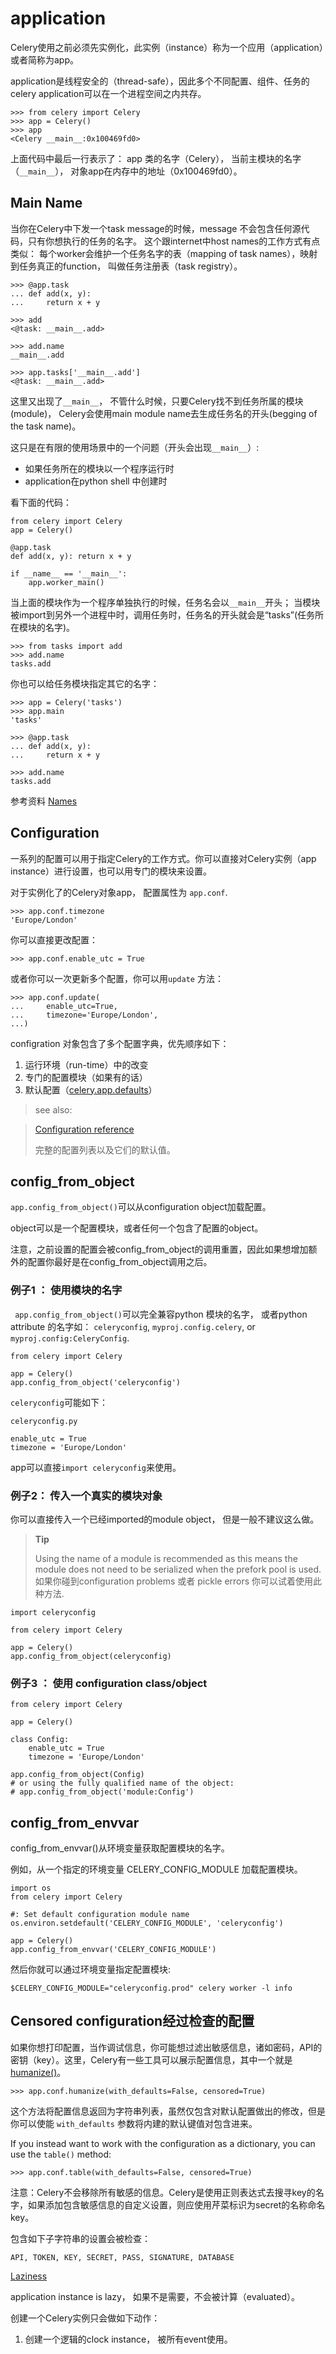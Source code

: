# application

Celery使用之前必须先实例化，此实例（instance）称为一个应用（application）或者简称为app。

application是线程安全的（thread-safe），因此多个不同配置、组件、任务的celery application可以在一个进程空间之内共存。

```
>>> from celery import Celery
>>> app = Celery()
>>> app
<Celery __main__:0x100469fd0>
```

上面代码中最后一行表示了： app 类的名字（Celery）， 当前主模块的名字（`__main__`）， 对象app在内存中的地址（0x100469fd0）。

## Main Name 

当你在Celery中下发一个task message的时候，message 不会包含任何源代码，只有你想执行的任务的名字。 这个跟internet中host names的工作方式有点类似： 每个worker会维护一个任务名字的表（mapping of task names），映射到任务真正的function， 叫做任务注册表（task registry）。

```
>>> @app.task
... def add(x, y):
...     return x + y

>>> add
<@task: __main__.add>

>>> add.name
__main__.add

>>> app.tasks['__main__.add']
<@task: __main__.add>
```

这里又出现了`__main__`， 不管什么时候，只要Celery找不到任务所属的模块(module)， Celery会使用main module name去生成任务名的开头(begging of the task name)。

这只是在有限的使用场景中的一个问题（开头会出现`__main__`）:

* 如果任务所在的模块以一个程序运行时
* application在python shell 中创建时

看下面的代码：

```
from celery import Celery
app = Celery()

@app.task
def add(x, y): return x + y

if __name__ == '__main__':
    app.worker_main()
```

当上面的模块作为一个程序单独执行的时候，任务名会以`__main__`开头； 当模块被import到另外一个进程中时，调用任务时，任务名的开头就会是“tasks”(任务所在模块的名字)。

```
>>> from tasks import add
>>> add.name
tasks.add
```

你也可以给任务模块指定其它的名字：

```
>>> app = Celery('tasks')
>>> app.main
'tasks'

>>> @app.task
... def add(x, y):
...     return x + y

>>> add.name
tasks.add
```

参考资料 [Names](http://docs.celeryproject.org/en/latest/userguide/tasks.html#task-names)

## Configuration

一系列的配置可以用于指定Celery的工作方式。你可以直接对Celery实例（app instance）进行设置，也可以用专门的模块来设置。

对于实例化了的Celery对象app， 配置属性为 `app.conf`.

```
>>> app.conf.timezone
'Europe/London'
```

你可以直接更改配置：

```
>>> app.conf.enable_utc = True
```

或者你可以一次更新多个配置，你可以用`update` 方法：

```
>>> app.conf.update(
...     enable_utc=True,
...     timezone='Europe/London',
...)
```

configration 对象包含了多个配置字典，优先顺序如下：

1. 运行环境（run-time）中的改变
2. 专门的配置模块（如果有的话）
3. 默认配置（[celery.app.defaults](http://docs.celeryproject.org/en/latest/reference/celery.html#celery.Celery.add_defaults)）

>see also:

>[Configuration reference](http://docs.celeryproject.org/en/latest/userguide/configuration.html#configuration)
>
>完整的配置列表以及它们的默认值。

## config_from_object

`app.config_from_object()`可以从configuration object加载配置。

object可以是一个配置模块，或者任何一个包含了配置的object。

注意，之前设置的配置会被config_from_object的调用重置，因此如果想增加额外的配置你最好是在config_from_object调用之后。

### 例子1 ： 使用模块的名字

` app.config_from_object()`可以完全兼容python 模块的名字， 或者python attribute 的名字如： `celeryconfig`, `myproj.config.celery`, or `myproj.config:CeleryConfig`.

```
from celery import Celery

app = Celery()
app.config_from_object('celeryconfig')
```

`celeryconfig`可能如下：

`celeryconfig.py`

```
enable_utc = True
timezone = 'Europe/London'
```

 app可以直接`import celeryconfig`来使用。
 
### 例子2： 传入一个真实的模块对象

你可以直接传入一个已经imported的module object， 但是一般不建议这么做。

>**Tip**
>
>Using the name of a module is recommended as this means the module does not need to be serialized when the prefork pool is used. 如果你碰到configuration problems 或者 pickle errors 你可以试着使用此种方法.

```
import celeryconfig

from celery import Celery

app = Celery()
app.config_from_object(celeryconfig)
```

### 例子3 ： 使用 configuration class/object

```
from celery import Celery

app = Celery()

class Config:
    enable_utc = True
    timezone = 'Europe/London'

app.config_from_object(Config)
# or using the fully qualified name of the object:
# app.config_from_object('module:Config')
```

## config_from_envvar

config_from_envvar()从环境变量获取配置模块的名字。

例如，从一个指定的环境变量 CELERY_CONFIG_MODULE 加载配置模块。

```
import os
from celery import Celery

#: Set default configuration module name
os.environ.setdefault('CELERY_CONFIG_MODULE', 'celeryconfig')

app = Celery()
app.config_from_envvar('CELERY_CONFIG_MODULE')
```

然后你就可以通过环境变量指定配置模块:

```
$CELERY_CONFIG_MODULE="celeryconfig.prod" celery worker -l info
```

## Censored configuration经过检查的配置

如果你想打印配置，当作调试信息，你可能想过滤出敏感信息，诸如密码，API的密钥（key）。这里，Celery有一些工具可以展示配置信息，其中一个就是[humanize()](http://docs.celeryproject.org/en/latest/reference/celery.app.utils.html#celery.app.utils.Settings.humanize)。

```
>>> app.conf.humanize(with_defaults=False, censored=True)
```

这个方法将配置信息返回为字符串列表，虽然仅包含对默认配置做出的修改，但是你可以使能 `with_defaults` 参数将内建的默认键值对包含进来。

If you instead want to work with the configuration as a dictionary, you can use the `table()` method:

```
>>> app.conf.table(with_defaults=False, censored=True)
```

注意：Celery不会移除所有敏感的信息。Celery是使用正则表达式去搜寻key的名字，如果添加包含敏感信息的自定义设置，则应使用芹菜标识为secret的名称命名key。

包含如下子字符串的设置会被检查：

`API, TOKEN, KEY, SECRET, PASS, SIGNATURE, DATABASE`

[Laziness](http://docs.celeryproject.org/en/latest/userguide/application.html#laziness)

application instance is lazy， 如果不是需要，不会被计算（evaluated）。

创建一个Celery实例只会做如下动作：

1. 创建一个逻辑的clock instance， 被所有event使用。






















